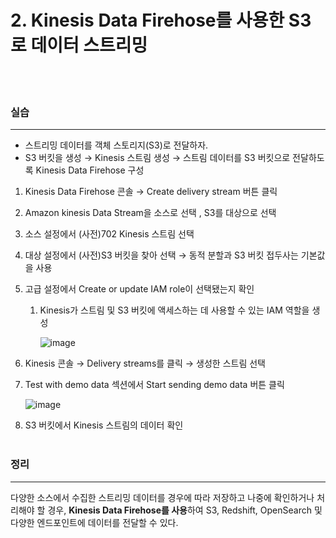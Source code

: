 # 2. Kinesis Data Firehose를 사용한 S3로 데이터 스트리밍

<br>

<br>

### 실습

---

- 스트리밍 데이터를 객체 스토리지(S3)로 전달하자.
- S3 버킷을 생성 → Kinesis 스트림 생성 → 스트림 데이터를 S3 버킷으로 전달하도록 Kinesis Data Firehose 구성

1. Kinesis Data Firehose 콘솔 → Create delivery stream 버튼 클릭
2. Amazon kinesis Data Stream을 소스로 선택 , S3를 대상으로 선택
3. 소스 설정에서 (사전)702 Kinesis 스트림 선택
4. 대상 설정에서 (사전)S3 버킷을 찾아 선택 → 동적 분할과 S3 버킷 접두사는 기본값을 사용
5. 고급 설정에서 Create or update IAM role이 선택됐는지 확인

   1. Kinesis가 스트림 및 S3 버킷에 액세스하는 데 사용할 수 있는 IAM 역할을 생성

      ![image](https://user-images.githubusercontent.com/49095587/227703658-e9247056-21b1-4694-bde6-a0e007727f27.png)

6. Kinesis 콘솔 → Delivery streams를 클릭 → 생성한 스트림 선택
7. Test with demo data 섹션에서 Start sending demo data 버튼 클릭

   ![image](https://user-images.githubusercontent.com/49095587/227703665-70406bb4-bc9b-4088-8c74-7eb6b8791ed0.png)

8. S3 버킷에서 Kinesis 스트림의 데이터 확인
   <br>
   <br>

### 정리

---

다양한 소스에서 수집한 스트리밍 데이터를 경우에 따라 저장하고 나중에 확인하거나 처리해야 할 경우, **Kinesis Data Firehose를 사용**하여 S3, Redshift, OpenSearch 및 다양한 엔드포인트에 데이터를 전달할 수 있다.
